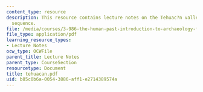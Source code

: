 ```yaml
---
content_type: resource
description: This resource contains lecture notes on the Tehuac?n valley cultural
  sequence.
file: /media/courses/3-986-the-human-past-introduction-to-archaeology-fall-2006/b85c0b6a00543886aff1e2714389574a_tehuacan.pdf
file_type: application/pdf
learning_resource_types:
- Lecture Notes
ocw_type: OCWFile
parent_title: Lecture Notes
parent_type: CourseSection
resourcetype: Document
title: tehuacan.pdf
uid: b85c0b6a-0054-3886-aff1-e2714389574a
---
```

